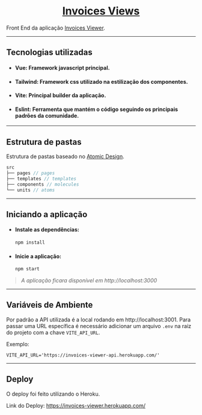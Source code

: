 <div align='center'>

# [Invoices Views](https://invoices-viewer.herokuapp.com/)

</div>

Front End da aplicação [Invoices Viewer](https://github.com/dcmatheus/invoices-viewer).

---

## Tecnologias utilizadas

- #### Vue: Framework javascript principal.
- #### Tailwind: Framework css utilizado na estilização dos componentes.
- #### Vite: Principal builder da aplicação.
- #### Eslint: Ferramenta que mantém o código seguindo os principais padrões da comunidade.

---

## Estrutura de pastas

Estrutura de pastas baseado no [Atomic Design](https://medium.com/pretux/atomic-design-o-que-%C3%A9-como-surgiu-e-sua-import%C3%A2ncia-para-a-cria%C3%A7%C3%A3o-do-design-system-e3ac7b5aca2c).
```js
src
├── pages // pages
├── templates // templates
├── components // molecules
└── units // atoms
```

---

## Iniciando a aplicação

- #### Instale as dependências:
    ```bash
    npm install
    ```

- #### Inicie a aplicação:
    ```bash
    npm start
    ```

>*A aplicação ficara disponível em http://localhost:3000*
---

## Variáveis ​​de Ambiente
Por padrão a API utilizada é a local rodando em http://localhost:3001. Para passar uma URL específica é necessário adicionar um arquivo `.env` na raiz do projeto com a chave `VITE_API_URL`.

Exemplo:
```env
VITE_API_URL='https://invoices-viewer-api.herokuapp.com/'
```

---

## Deploy

O deploy foi feito utilizando o Heroku.

Link do Deploy: https://invoices-viewer.herokuapp.com/
